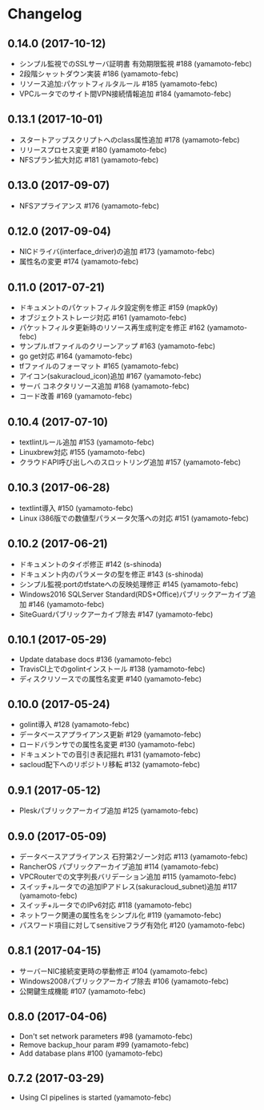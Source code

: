 # Changelog

## 0.14.0 (2017-10-12)

* シンプル監視でのSSLサーバ証明書 有効期限監視 #188 (yamamoto-febc)
* 2段階シャットダウン実装 #186 (yamamoto-febc)
* リソース追加:パケットフィルタルール #185 (yamamoto-febc)
* VPCルータでのサイト間VPN接続情報追加 #184 (yamamoto-febc)


## 0.13.1 (2017-10-01)

* スタートアップスクリプトへのclass属性追加 #178 (yamamoto-febc)
* リリースプロセス変更 #180 (yamamoto-febc)
* NFSプラン拡大対応 #181 (yamamoto-febc)


## 0.13.0 (2017-09-07)

* NFSアプライアンス #176 (yamamoto-febc)


## 0.12.0 (2017-09-04)

* NICドライバ(interface_driver)の追加 #173 (yamamoto-febc)
* 属性名の変更 #174 (yamamoto-febc)


## 0.11.0 (2017-07-21)

* ドキュメントのパケットフィルタ設定例を修正 #159 (mapk0y)
* オブジェクトストレージ対応 #161 (yamamoto-febc)
* パケットフィルタ更新時のリソース再生成判定を修正 #162 (yamamoto-febc)
* サンプル.tfファイルのクリーンアップ #163 (yamamoto-febc)
* go get対応 #164 (yamamoto-febc)
* tfファイルのフォーマット #165 (yamamoto-febc)
* アイコン(sakuracloud_icon)追加 #167 (yamamoto-febc)
* サーバ コネクタリソース追加 #168 (yamamoto-febc)
* コード改善 #169 (yamamoto-febc)


## 0.10.4 (2017-07-10)

* textlintルール追加 #153 (yamamoto-febc)
* Linuxbrew対応 #155 (yamamoto-febc)
* クラウドAPI呼び出しへのスロットリング追加 #157 (yamamoto-febc)


## 0.10.3 (2017-06-28)

* textlint導入 #150 (yamamoto-febc)
* Linux i386版での数値型パラメータ欠落への対応 #151 (yamamoto-febc)


## 0.10.2 (2017-06-21)

* ドキュメントのタイポ修正 #142 (s-shinoda)
* ドキュメント内のパラメータの型を修正 #143 (s-shinoda)
* シンプル監視:portのtfstateへの反映処理修正 #145 (yamamoto-febc)
* Windows2016 SQLServer Standard(RDS+Office)パブリックアーカイブ追加 #146 (yamamoto-febc)
* SiteGuardパブリックアーカイブ除去 #147 (yamamoto-febc)


## 0.10.1 (2017-05-29)

* Update database docs #136 (yamamoto-febc)
* TravisCI上でのgolintインストール #138 (yamamoto-febc)
* ディスクリソースでの属性名変更 #140 (yamamoto-febc)


## 0.10.0 (2017-05-24)

* golint導入 #128 (yamamoto-febc)
* データベースアプライアンス更新 #129 (yamamoto-febc)
* ロードバランサでの属性名変更 #130 (yamamoto-febc)
* ドキュメントでの音引き表記揺れ #131 (yamamoto-febc)
* sacloud配下へのリポジトリ移転 #132 (yamamoto-febc)


## 0.9.1 (2017-05-12)

* Pleskパブリックアーカイブ追加 #125 (yamamoto-febc)


## 0.9.0 (2017-05-09)

* データベースアプライアンス 石狩第2ゾーン対応 #113 (yamamoto-febc)
* RancherOS パブリックアーカイブ追加 #114 (yamamoto-febc)
* VPCRouterでの文字列長バリデーション追加 #115 (yamamoto-febc)
* スイッチ+ルータでの追加IPアドレス(sakuracloud_subnet)追加 #117 (yamamoto-febc)
* スイッチ+ルータでのIPv6対応 #118 (yamamoto-febc)
* ネットワーク関連の属性名をシンプル化 #119 (yamamoto-febc)
* パスワード項目に対してsensitiveフラグ有効化 #120 (yamamoto-febc)


## 0.8.1 (2017-04-15)

- サーバーNIC接続変更時の挙動修正 #104 (yamamoto-febc)
- Windows2008パブリックアーカイブ除去 #106 (yamamoto-febc)
- 公開鍵生成機能 #107 (yamamoto-febc)


## 0.8.0 (2017-04-06)

* Don't set network parameters #98 (yamamoto-febc)
* Remove backup_hour param #99 (yamamoto-febc)
* Add database plans #100 (yamamoto-febc)


## 0.7.2 (2017-03-29)

* Using CI pipelines is started (yamamoto-febc)

